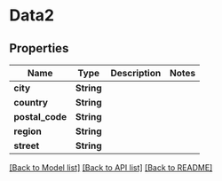 # Data2

## Properties

Name | Type | Description | Notes
------------ | ------------- | ------------- | -------------
**city** | **String** |  | 
**country** | **String** |  | 
**postal_code** | **String** |  | 
**region** | **String** |  | 
**street** | **String** |  | 

[[Back to Model list]](../README.md#documentation-for-models) [[Back to API list]](../README.md#documentation-for-api-endpoints) [[Back to README]](../README.md)


